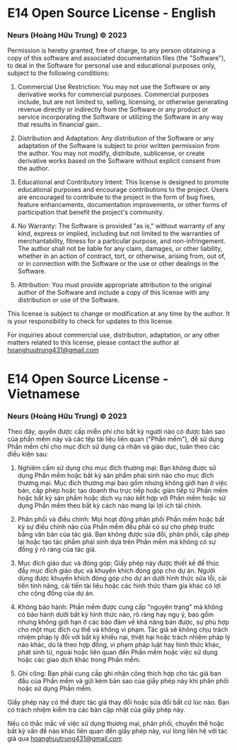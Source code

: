 # E14 Open Source License - English
### Neurs (Hoàng Hữu Trung) © 2023

Permission is hereby granted, free of charge, to any person obtaining a copy of this software and associated documentation files (the "Software"), to deal in the Software for personal use and educational purposes only, subject to the following conditions:

1. Commercial Use Restriction: You may not use the Software or any derivative works for commercial purposes. Commercial purposes include, but are not limited to, selling, licensing, or otherwise generating revenue directly or indirectly from the Software or any product or service incorporating the Software or utilizing the Software in any way that results in financial gain..

2. Distribution and Adaptation: Any distribution of the Software or any adaptation of the Software is subject to prior written permission from the author. You may not modify, distribute, sublicense, or create derivative works based on the Software without explicit consent from the author.

3. Educational and Contributory Intent: This license is designed to promote educational purposes and encourage contributions to the project. Users are encouraged to contribute to the project in the form of bug fixes, feature enhancements, documentation improvements, or other forms of participation that benefit the project's community.

4. No Warranty: The Software is provided "as is," without warranty of any kind, express or implied, including but not limited to the warranties of merchantability, fitness for a particular purpose, and non-infringement. The author shall not be liable for any claim, damages, or other liability, whether in an action of contract, tort, or otherwise, arising from, out of, or in connection with the Software or the use or other dealings in the Software.

5. Attribution: You must provide appropriate attribution to the original author of the Software and include a copy of this license with any distribution or use of the Software.

This license is subject to change or modification at any time by the author. It is your responsibility to check for updates to this license.

For inquiries about commercial use, distribution, adaptation, or any other matters related to this license, please contact the author at hoanghuutrung431@gmail.com

# E14 Open Source License - Vietnamese
### Neurs (Hoàng Hữu Trung) © 2023

Theo đây, quyền được cấp miễn phí cho bất kỳ người nào có được bản sao của phần mềm này và các tệp tài liệu liên quan ("Phần mềm"), để sử dụng Phần mềm chỉ cho mục đích sử dụng cá nhân và giáo dục, tuân theo các điều kiện sau:

1. Nghiêm cấm sử dụng cho mục đích thương mại: Bạn không được sử dụng Phần mềm hoặc bất kỳ sản phẩm phái sinh nào cho mục đích thương mại. Mục đích thương mại bao gồm nhưng không giới hạn ở việc bán, cấp phép hoặc tạo doanh thu trực tiếp hoặc gián tiếp từ Phần mềm hoặc bất kỳ sản phẩm hoặc dịch vụ nào kết hợp với Phần mềm hoặc sử dụng Phần mềm theo bất kỳ cách nào mang lại lợi ích tài chính.

2. Phân phối và điều chỉnh: Mọi hoạt động phân phối Phần mềm hoặc bất kỳ sự điều chỉnh nào của Phần mềm đều phải có sự cho phép trước bằng văn bản của tác giả. Bạn không được sửa đổi, phân phối, cấp phép lại hoặc tạo tác phẩm phái sinh dựa trên Phần mềm mà không có sự đồng ý rõ ràng của tác giả.

3. Mục đích giáo dục và đóng góp: Giấy phép này được thiết kế để thúc đẩy mục đích giáo dục và khuyến khích đóng góp cho dự án. Người dùng được khuyến khích đóng góp cho dự án dưới hình thức sửa lỗi, cải tiến tính năng, cải tiến tài liệu hoặc các hình thức tham gia khác có lợi cho cộng đồng của dự án.

4. Không bảo hành: Phần mềm được cung cấp "nguyên trạng" mà không có bảo hành dưới bất kỳ hình thức nào, rõ ràng hay ngụ ý, bao gồm nhưng không giới hạn ở các bảo đảm về khả năng bán được, sự phù hợp cho một mục đích cụ thể và không vi phạm. Tác giả sẽ không chịu trách nhiệm pháp lý đối với bất kỳ khiếu nại, thiệt hại hoặc trách nhiệm pháp lý nào khác, dù là theo hợp đồng, vi phạm pháp luật hay hình thức khác, phát sinh từ, ngoài hoặc liên quan đến Phần mềm hoặc việc sử dụng hoặc các giao dịch khác trong Phần mềm.

5. Ghi công: Bạn phải cung cấp ghi nhận công thích hợp cho tác giả ban đầu của Phần mềm và gửi kèm bản sao của giấy phép này khi phân phối hoặc sử dụng Phần mềm.

Giấy phép này có thể được tác giả thay đổi hoặc sửa đổi bất cứ lúc nào. Bạn có trách nhiệm kiểm tra các bản cập nhật của giấy phép này.

Nếu có thắc mắc về việc sử dụng thương mại, phân phối, chuyển thể hoặc bất kỳ vấn đề nào khác liên quan đến giấy phép này, vui lòng liên hệ với tác giả qua hoanghuutrung431@gmail.com
